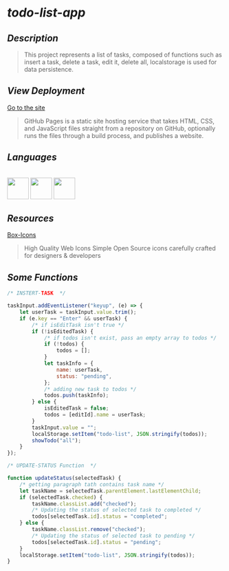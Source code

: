 # _todo-list-app_

## _Description_
>This project represents a list of tasks, composed of functions such as insert a task, delete a task, edit it, delete all, localstorage is used for data persistence.

## _View Deployment_
[Go to the site](https://fernandomoyano.github.io/todo-list-app/)

>GitHub Pages is a static site hosting service that takes HTML, CSS, and JavaScript files straight from a repository on GitHub, optionally runs the files through a build process, and publishes a website.

## _Languages_


<link rel="stylesheet" href="devicon.min.css">

<div "style=inline_block"><br>


  <img width="50px" height="50px" src="https://cdn.jsdelivr.net/gh/devicons/devicon/icons/html5/html5-original-wordmark.svg" />
  <img width="50px" height="50px" src="https://cdn.jsdelivr.net/gh/devicons/devicon/icons/css3/css3-original-wordmark.svg" />
  <img width="50px" height="50px" src="https://cdn.jsdelivr.net/gh/devicons/devicon/icons/javascript/javascript-original.svg" />
 
 </div>
 
## _Resources_
[Box-Icons](https://boxicons.com/)
>High Quality Web Icons
Simple Open Source icons carefully crafted for designers & developers

## _Some Functions_

``` javascript
/* INSTERT-TASK  */

taskInput.addEventListener("keyup", (e) => {
	let userTask = taskInput.value.trim();
	if (e.key == "Enter" && userTask) {
		/* if isEditTask isn't true */
		if (!isEditedTask) {
			/* if todos isn't exist, pass an empty array to todos */
			if (!todos) {
				todos = [];
			}
			let taskInfo = {
				name: userTask,
				status: "pending",
			};
			/* adding new task to todos */
			todos.push(taskInfo);
		} else {
			isEditedTask = false;
			todos = [editId].name = userTask;
		}
		taskInput.value = "";
		localStorage.setItem("todo-list", JSON.stringify(todos));
		showTodo("all");
	}
});
```

``` javascript
/* UPDATE-STATUS Function  */

function updateStatus(selectedTask) {
	/* getting paragraph tath contains task name */
	let taskName = selectedTask.parentElement.lastElementChild;
	if (selectedTask.checked) {
		taskName.classList.add("checked");
		/* Updating the status of selected task to completed */
		todos[selectedTask.id].status = "completed";
	} else {
		taskName.classList.remove("checked");
		/* Updating the status of selected task to pending */
		todos[selectedTask.id].status = "pending";
	}
	localStorage.setItem("todo-list", JSON.stringify(todos));
}
```

